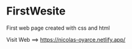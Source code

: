 # FirstWesite
First web page created with css and html 

Visit Web ==> https://nicolas-oyarce.netlify.app/
